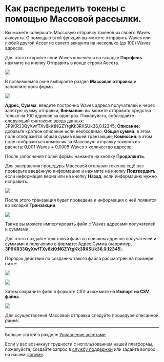 # Как распределить токены с помощью Массовой рассылки.

Вы можете совершить Массовую отправку токенов из своего Waves аккаунта. С помощью этой функции вы можете отправить Waves или любой другой Ассет из своего аккаунта на несколько (до 100) Waves адресов.

Для этого откройте свой Waves кошелёк и во вкладке **Портфель** нажмите на кнопку Отправить в конце строки Ассета.

![](/_assets/mass_transfer_01.png)

В появившемся окне выбираете раздел **Массовая отправка** и заполните поля формы.

![](/_assets/mass_transfer_02.png)

**Адрес, Сумма**: введите построчно Waves адреса получателей и через запятую сумму отправки;
**Внимание**: вы можете отправить средства только на 100 адресов за один раз.
Пожалуйста, соблюдайте следующий синтаксис ввода данных:  3P9KR33QyXwfTXv8kKtNGZYtgKk3RXSUk36,0.12345;
**Описание**: добавьте краткое описание если необходимо;
**Общая сумма**: в этом поле отобразится общая сумма вашей транзакции;
**Комиссия**: в этом поле отобразиться комиссия за Массовую отправку токенов из расчета: 0,001 Waves + 0,0005 Waves x количество адресов.

После заполнения полей формы нажмите на кнопку **Продолжить**.

Для завершения процедуры Массовой отправки токенов ещё раз проверьте введённую информацию и нажмите на кнопку **Подтвердить**, если информация верна или на кнопку **Назад**, если информацию нужно исправить.

![](/_assets/mass_transfer_03.png)

После этого транзакция будет проведена и информация о ней появится во вкладке **Транзакции**.

![](/_assets/mass_transfer_04.png)

Также вы можете импортировать файл с Waves адресами получателей и суммами.

Для этого создайте текстовый файл со списком адресов получателей и суммами к получению в формате: Адрес,Сумма (например, **3P9KR33QyXwfTXv8kKtNGZYtgKk3RXSUk36,0.12345**).

Порядок действий по созданию такого файла рассмотрен на примере ниже:

![](/_assets/mass_transfer_05.png)

![](/_assets/mass_transfer_06.png)

Затем сохраните файл в формате CSV и нажмите на **Импорт из CSV файла**.

![](/_assets/mass_transfer_07.png)

Для осуществления Массовой отправки следуйте процедуре описанной ранее.

___

Больше статей в разделе [Управление ассетами](/waves-client/assets-management.md)

Если у вас возникнут трудности с использованием нашей платформы, пожалуйста, создайте запрос в [службу поддержки](https://support.wavesplatform.com/) или задайте вопрос на нашем [форуме](https://forum.wavesplatform.com/).
